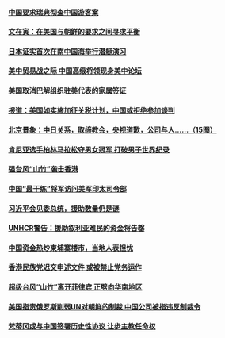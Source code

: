 #### [中国要求瑞典彻查中国游客案](../pages/z__yoerrvp/4574640.md) 

#### [文在寅：在美国与朝鲜的要求之间寻求平衡](../pages/z__yoerrvp/4574568.md) 

#### [日本证实首次在南中国海举行潜艇演习](../pages/z__yoerrvp/4574490.md) 

#### [美中贸易战之际 中国高级将领现身美中论坛](../pages/z__yoerrvp/4574483.md) 

#### [美国取消巴解组织驻美代表的家属签证](../pages/z__yoerrvp/4574467.md) 

#### [报道：美国如实施加征关税计划，中国或拒绝参加谈判](../pages/z__yoerrvp/4574437.md) 

#### [北京景象：中日关系，取缔教会，央视道歉，公司与人……（15图）](../pages/z__yoerrvp/4571326.md) 

#### [肯尼亚选手柏林马拉松夺男女冠军 打破男子世界纪录](../pages/z__yoerrvp/4573817.md) 

#### [强台风“山竹”袭击香港](../pages/z__yoerrvp/4573725.md) 

#### [中国“最干练”将军访问美军印太司令部 ](../pages/z__yoerrvp/4573597.md) 

#### [习近平会见委总统，援助数量仍是谜](../pages/z__yoerrvp/4573532.md) 

#### [UNHCR警告：援助叙利亚难民的资金将告罄](../pages/z__yoerrvp/4572929.md) 

#### [中国资金热炒柬埔寨楼市，当地人表担忧](../pages/z__yoerrvp/4572905.md) 

#### [香港民族党迟交申述文件 或被禁止党务运作](../pages/z__yoerrvp/4572841.md) 

#### [超级台风“山竹”离开菲律宾 正劈向华南地区](../pages/z__yoerrvp/4572836.md) 

#### [美国指责俄罗斯削弱UN对朝鲜的制裁  中国公司被指违反制裁令](../pages/z__yoerrvp/4572820.md) 

#### [梵蒂冈或与中国签署历史性协议 让步主教任命权](../pages/z__yoerrvp/4572382.md) 

